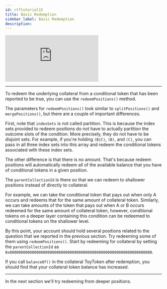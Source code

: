 ```yaml
---
id: ctftutorial15
title: Basic Redemption
sidebar_label: Basic Redemption
description:
---
```

<div class="resp-container">
    <iframe class="resp-iframe" src="https://www.youtube-nocookie.com/embed/uZNWq07Y4Ag?start=5028" frameborder="0" allow="accelerometer; autoplay; encrypted-media; gyroscope; picture-in-picture" allowfullscreen></iframe>
</div>

---

To redeem the underlying collateral from a conditional token that has been reported to be true, you can use the `redeemPositions()` method.

The parameters for `redeemPositions()` look similar to `splitPositions()` and `mergePositions()`, but there are a couple of important differences.

First, note that `indexSets` is not called partition. This is because the index sets provided to redeem positions do not have to actually partition the outcome slots of the condition. More precisely, they do not have to be disjoint sets. For example, if you're holding `(B|C)`, `(B)`, and `(C)`, you can pass in all three index sets into this array and redeem the conditional tokens associated with these index sets.

The other difference is that there is no amount. That's because redeem positions will automatically redeem all of the available balance that you have of conditional tokens in a given position.

The `parentCollectionId` is there so that we can redeem to shallower positions instead of directly to collateral.

For example, we can take the conditional token that pays out when only A occurs and redeems that for the same amount of collateral token. Similarly, we can take amounts of the token that pays out when A or B occurs redeemed for the same amount of collateral token, however, conditional tokens on a deeper layer containing this condition can be redeemed to conditional tokens on the shallower level.

By this point, your account should hold several positions related to the question that we reported in the previous section. Try redeeming some of them using `redeemPositions()`. Start by redeeming for collateral by setting the `parentCollectionId` as `0x0000000000000000000000000000000000000000000000000000000000000000`.

If you call `balanceOf()` in the collateral ToyToken after redemption, you should find that your collateral token balance has increased.

---

In the next section we'll try redeeming from deeper positions.
